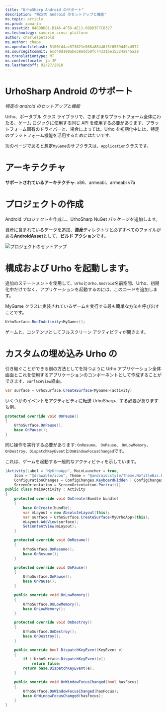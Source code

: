 ```yaml
---
title: "UrhoSharp Android のサポート"
description: "特定の android のセットアップと機能"
ms.topic: article
ms.prod: xamarin
ms.assetid: 8409BD81-B1A6-4F5D-AE11-6BBD3F7C6327
ms.technology: xamarin-cross-platform
author: charlespetzold
ms.author: chape
ms.openlocfilehash: 5100fd4ac573021e088a88446f5f6559d49c4972
ms.sourcegitcommit: 6cd40d190abe38edd50fc74331be15324a845a28
ms.translationtype: MT
ms.contentlocale: ja-JP
ms.lasthandoff: 02/27/2018
---
```

# <a name="urhosharp-android-support"></a>UrhoSharp Android のサポート

_特定の android のセットアップと機能_

Urho、ポータブル クラス ライブラリで、さまざまなプラットフォーム全体にわたる、ゲーム ロジックに使用する同じ API を使用する必要があります、プラットフォーム固有のドライバーと、場合によっては、Urho を初期化中には、特定のプラットフォーム機能を活用するためにはたいです.

次のページであると想定`MyGame`のサブクラスは、`Application`クラスです。

# <a name="architectures"></a>アーキテクチャ

**サポートされているアーキテクチャ**: x86、armeabi、armeabi v7a

# <a name="create-a-project"></a>プロジェクトの作成

Android プロジェクトを作成し、UrhoSharp NuGet パッケージを追加します。

資産に含まれているデータを追加、**資産**ディレクトリと必ずすべてのファイルがある**AndroidAsset**として、**ビルド アクション**です。

![プロジェクトのセットアップ](android-images/image-3.png "資産ディレクトリに資産を含むデータの追加")

# <a name="configure-and-launching-urho"></a>構成および Urho を起動します。

追加のステートメントを使用して、`Urho`と`Urho.Android`名前空間、Urho、初期化中だけでなく、アプリケーションを起動するのには、このコードを追加します。

MyGame クラスに実装されているゲームを実行する最も簡単な方法を呼び出すことです。

```csharp
UrhoSurface.RunInActivity<MyGame>();
```

ゲームと、コンテンツとしてフルスクリーン アクティビティが開きます。

# <a name="custom-embedding-of-urho"></a>カスタムの埋め込み Urho の

引き継ぐことができる別の方法としてを持つように Urho アプリケーション全体 画面とこれを使用するアプリケーションのコンポーネントとして作成することができます、`SurfaceView`経由。

```csharp
var surface = UrhoSurface.CreateSurface<MyGame>(activity)
```

いくつかのイベントをアクティビティに転送 UrhoSharp、する必要がありますも例。

```csharp
protected override void OnPause()
{
    UrhoSurface.OnPause();
    base.OnPause();
}
```

同じ操作を実行する必要があります: `OnResume`、 `OnPause`、 `OnLowMemory`、 `OnDestroy`、`DispatchKeyEvent`と`OnWindowFocusChanged`です。

これは、ゲームを起動する一般的なアクティビティを示しています。

```csharp
[Activity(Label = "MyUrhoApp", MainLauncher = true,
    Icon = "@drawable/icon", Theme = "@android:style/Theme.NoTitleBar.Fullscreen",
    ConfigurationChanges = ConfigChanges.KeyboardHidden | ConfigChanges.Orientation,
    ScreenOrientation = ScreenOrientation.Portrait)]
public class MainActivity : Activity
{
    protected override void OnCreate(Bundle bundle)
    {
        base.OnCreate(bundle);
        var mLayout = new AbsoluteLayout(this);
        var surface = UrhoSurface.CreateSurface<MyUrhoApp>(this);
        mLayout.AddView(surface);
        SetContentView(mLayout);
    }

    protected override void OnResume()
    {
        UrhoSurface.OnResume();
        base.OnResume();
    }

    protected override void OnPause()
    {
        UrhoSurface.OnPause();
        base.OnPause();
    }

    public override void OnLowMemory()
    {
        UrhoSurface.OnLowMemory();
        base.OnLowMemory();
    }

    protected override void OnDestroy()
    {
        UrhoSurface.OnDestroy();
        base.OnDestroy();
    }

    public override bool DispatchKeyEvent(KeyEvent e)
    {
        if (!UrhoSurface.DispatchKeyEvent(e))
            return false;
        return base.DispatchKeyEvent(e);
    }

    public override void OnWindowFocusChanged(bool hasFocus)
    {
        UrhoSurface.OnWindowFocusChanged(hasFocus);
        base.OnWindowFocusChanged(hasFocus);
    }
}
```

